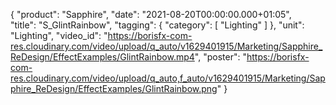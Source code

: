 {
   "product": "Sapphire",
   "date": "2021-08-20T00:00:00.000+01:05",  
   "title": "S_GlintRainbow",
   "tagging": {
   "category": [
      "Lighting"
    ]
   },
   "unit": "Lighting",
   "video_id": "https://borisfx-com-res.cloudinary.com/video/upload/q_auto/v1629401915/Marketing/Sapphire_ReDesign/EffectExamples/GlintRainbow.mp4",
   "poster": "https://borisfx-com-res.cloudinary.com/video/upload/q_auto,f_auto/v1629401915/Marketing/Sapphire_ReDesign/EffectExamples/GlintRainbow.png"
}